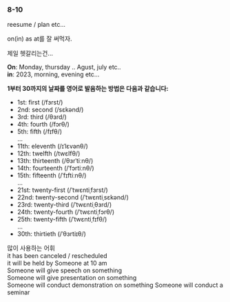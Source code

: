 ### 8-10

reesume / plan etc...

on(in) as at를 잘 써먹자.

제일 헷갈리는건...

**On**: Monday, thursday .. Agust, july etc..\
**in**: 2023,  morning, evening etc...

**1부터 30까지의 날짜를 영어로 발음하는 방법은 다음과 같습니다:**

- 1st: first (/fɜrst/)
- 2nd: second (/sɛkənd/)
- 3rd: third (/θɜrd/)
- 4th: fourth (/fɔrθ/)
- 5th: fifth (/fɪfθ/)\
...
- 11th: eleventh (/ɪˈlɛvənθ/)
- 12th: twelfth (/twɛlfθ/)
- 13th: thirteenth (/θɜrˈtiːnθ/)
- 14th: fourteenth (/ˈfɔrtiːnθ/)
- 15th: fifteenth (/ˈfɪftiːnθ/)\
...
- 21st: twenty-first (/ˈtwɛntiˌfɜrst/)
- 22nd: twenty-second (/ˈtwɛntiˌsɛkənd/)
- 23rd: twenty-third (/ˈtwɛntiˌθɜrd/)
- 24th: twenty-fourth (/ˈtwɛntiˌfɔrθ/)
- 25th: twenty-fifth (/ˈtwɛntiˌfɪfθ/)\
...
- 30th: thirtieth (/ˈθɜrtiɪθ/)

많이 사용하는 어휘\
it has been canceled / rescheduled\
it will be held by Someone at 10 am\
Someone will give speech on something\
Someone will give presentation on something\
Someone will conduct demonstration on something
Someone will conduct a seminar